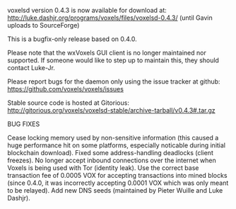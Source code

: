 voxelsd version 0.4.3 is now available for download at:
http://luke.dashjr.org/programs/voxels/files/voxelsd-0.4.3/ (until Gavin uploads to SourceForge)

This is a bugfix-only release based on 0.4.0.

Please note that the wxVoxels GUI client is no longer maintained nor supported. If someone would like to step up to maintain this, they should contact Luke-Jr.

Please report bugs for the daemon only using the issue tracker at github:
https://github.com/voxels/voxels/issues

Stable source code is hosted at Gitorious:
http://gitorious.org/voxels/voxelsd-stable/archive-tarball/v0.4.3#.tar.gz

BUG FIXES

Cease locking memory used by non-sensitive information (this caused a huge performance hit on some platforms, especially noticable during initial blockchain download).
Fixed some address-handling deadlocks (client freezes).
No longer accept inbound connections over the internet when Voxels is being used with Tor (identity leak).
Use the correct base transaction fee of 0.0005 VOX for accepting transactions into mined blocks (since 0.4.0, it was incorrectly accepting 0.0001 VOX which was only meant to be relayed).
Add new DNS seeds (maintained by Pieter Wuille and Luke Dashjr).

